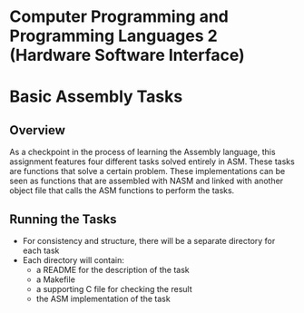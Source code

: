 # Computer Programming and Programming Languages 2 (Hardware Software Interface)
# Basic Assembly Tasks

## Overview

As a checkpoint in the process of learning the Assembly language, this assignment features four different tasks 
solved entirely in ASM. These tasks are functions that solve a certain problem. These implementations can be
seen as functions that are assembled with NASM and linked with another object file that calls the ASM functions
to perform the tasks.

## Running the Tasks

- For consistency and structure, there will be a separate directory for each task
- Each directory will contain:
  - a README for the description of the task
  - a Makefile
  - a supporting C file for checking the result
  - the ASM implementation of the task
